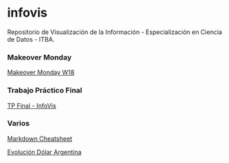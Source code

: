 # infovis

Repositorio de Visualización de la Información - Especialización en Ciencia de Datos - ITBA.

### Makeover Monday

[Makeover Monday W18](https://igna43.github.io/infovis/makeovermonday2020W18.html)


### Trabajo Práctico Final

[TP Final - InfoVis](https://igna43.github.io/infovis/TP_Final.html)

### Varios

[Markdown Cheatsheet](https://github.com/adam-p/markdown-here/wiki/Markdown-Cheatsheet)

[Evolución Dólar Argentina](https://igna43.github.io/infovis/evolucion_dolar_argentina.html)
